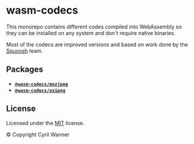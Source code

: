 # wasm-codecs

This monorepo contains different codes compiled into WebAssembly so they can be installed on any system and don't require native binaries.

Most of the codecs are improved versions and based on work done by the [Squoosh](https://github.com/GoogleChromeLabs/squoosh) team.

## Packages

- **[`@wasm-codecs/mozjpeg`](packages/mozjpeg)**
- **[`@wasm-codecs/oxipng`](packages/oxipng)**

## License

Licensed under the [MIT](https://github.com/cyrilwanner/wasm-codecs/blob/master/LICENSE) license.

© Copyright Cyril Wanner
